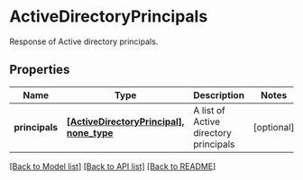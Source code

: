 # ActiveDirectoryPrincipals

Response of Active directory principals.

## Properties
Name | Type | Description | Notes
------------ | ------------- | ------------- | -------------
**principals** | [**[ActiveDirectoryPrincipal], none_type**](ActiveDirectoryPrincipal.md) | A list of Active directory principals | [optional] 

[[Back to Model list]](../README.md#documentation-for-models) [[Back to API list]](../README.md#documentation-for-api-endpoints) [[Back to README]](../README.md)


